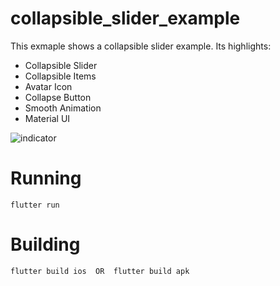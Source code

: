 # collapsible_slider_example

This exmaple shows a collapsible slider example.
Its highlights:

- Collapsible Slider
- Collapsible Items
- Avatar Icon
- Collapse Button
- Smooth Animation
- Material UI

![indicator](collapsible_sidebar.gif)

# Running

```
flutter run
```

# Building

```
flutter build ios  OR  flutter build apk
```
